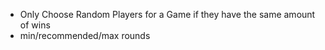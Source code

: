 * Only Choose Random Players for a Game if they have the same amount of wins
* min/recommended/max rounds